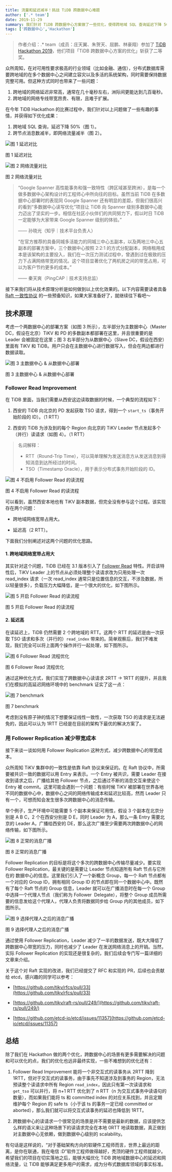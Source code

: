 ```yaml
---
title: 流量和延迟减半！挑战 TiDB 跨数据中心难题
author: ['.* team']
date: 2019-11-29
summary: 我们针对 TiDB 跨数据中心方案做了一些优化，使得跨地域 SQL 查询延迟下降 50%，跨节点消息数减半，即网络流量减半。
tags: ['跨数据中心','Hackathon']
---
```


>作者介绍：.* team（成员：庄天翼、朱贺天、屈鹏、林豪翔）参加了 [TiDB Hackathon 2019](https://pingcap.com/community-cn/hackathon2019/)，他们项目「TiDB 跨数据中心方案的优化」斩获了二等奖。

众所周知，在对可用性要求极高的行业领域（比如金融、通信），分布式数据库需要跨地域的在多个数据中心之间建立容灾以及多活的系统架构，同时需要保持数据完整可用。但这种方式同时也带来了一些问题：

1. 跨地域的网络延迟非常高，通常在几十毫秒左右，洲际间更能达到几百毫秒。
2. 跨地域的网络专线带宽昂贵、有限，且难于扩展。

在今年 TiDB Hackathon 的比赛过程中，我们针对以上问题做了一些有趣的事情，并获得如下优化成果：

1. 跨地域 SQL 查询，延迟下降 50%（图 1）。
2. 跨节点消息数减半，即网络流量减半（图 2）。

![图 1 延迟对比](https://download.pingcap.com/images/blog/geographic-data-distribution-traffic-and-latency-halved/1-延迟对比.png)

<div class="caption-center">图 1 延迟对比</div>

![图 2 网络流量对比](https://download.pingcap.com/images/blog/geographic-data-distribution-traffic-and-latency-halved/2-网络流量对比.png)

<div class="caption-center">图 2 网络流量对比</div>

>“Google Spanner 高性能事务和强一致特性（跨区域甚至跨洲），是每一个做多数据中心架构设计的工程师心中所向往的目标。虽然当前 TiDB 在多数据中心部署时的表现同 Google Spanner 还有明显的差距，但我们很高兴的看到“多数据中心读写优化”项目让 TiDB 向 Spanner 级别多数据中心能力迈出了坚实的一步。相信在社区小伙伴们的共同努力下，假以时日 TiDB 一定能够为大家带来 Google Spanner 级别的体验。”
>
>—— 孙晓光（知乎｜技术平台负责人）
>
>“在官方推荐的具备同城多活能力的同城三中心五副本，以及两地三中心五副本的部署方案中，三个数据中心按照 2:2:1 的方式分配副本，网络租用成本是该架构的主要投入，我们在一次压力测试过程中，曾遇到过在极致的压力下占满网络带宽的情况。这个项目显著优化了两机房之间的带宽占用，可以为客户节约更多的成本。”
>
>—— 秦天爽（PingCAP｜技术支持总监）

接下来我们将从技术原理分析是如何做到以上优化效果的。以下内容需要读者具备 [Raft 一致性协议](https://raft.github.io/) 的一些预备知识，如果大家准备好了，就继续往下看吧～

## 技术原理

考虑一个两数据中心的部署方案（如图 3 所示），左半部分为主数据中心（Master DC，假设在北京）TiKV 和 PD 的多数副本都部署在这里，并且很重要的是 Leader 会被固定在这里；图 3 右半部分为从数据中心（Slave DC，假设在西安）里面有 TiKV 和 TiDB。用户只会在主数据中心进行数据写入，但会在两边都进行数据读取。

![图 3 主数据中心 & 从数据中心部署](https://download.pingcap.com/images/blog/geographic-data-distribution-traffic-and-latency-halved/3-主数据中心-从数据中心部署.png)

<div class="caption-center">图 3 主数据中心 & 从数据中心部署</div>

### Follower Read Improvement

在 TiDB 里面，当我们需要从西安这边读取数据的时候，一个典型的流程如下：

1.  西安的 TiDB 向北京的 PD 发起获取 TSO 请求，得到一个 `start_ts`（事务开始阶段的 ID）。（1 RTT）

2.  西安的 TiDB 为涉及到的每个 Region 向北京的 TiKV Leader 节点发起多个（并行）读请求（如图 4）。（1 RTT）

>名词解释：
>
>* RTT（Round-Trip Time），可以简单理解为发送消息方从发送消息到得知消息到达所经过的时间。
>* TSO（Timestamp Oracle），用于表示分布式事务开始阶段的 ID。

![图 4 不启用 Follower Read 的读流程](https://download.pingcap.com/images/blog/geographic-data-distribution-traffic-and-latency-halved/4-不启用-Follower-Read-的读流程.png)

<div class="caption-center">图 4 不启用 Follower Read 的读流程</div>

可以看到，虽然西安本地也有 TiKV 副本数据，但完全没有参与这个过程。该实现存在两个问题：

*   跨地域网络宽带占用大。

*   延迟高（2 RTT）。

下面我们分别阐述对这两个问题的优化思路。

#### 1. 跨地域网络宽带占用大

其实针对这个问题，TiDB 已经在 3.1 版本引入了 [Follower Read](https://pingcap.com/blog-cn/follower-read-the-new-features-of-tidb/) 特性。开启该特性后，TiKV Leader 上的节点从必须处理整个读请求改为只用处理一次 read_index 请求（一次 read_index 通常只是位置信息的交互，不涉及数据，所以轻量很多），负载压力大幅降低，是一个很大的优化，如下图所示。

![图 5 开启 Follower Read 的读流程](https://download.pingcap.com/images/blog/geographic-data-distribution-traffic-and-latency-halved/5-开启-Follower-Read-的读流程.png)

<div class="caption-center">图 5 开启 Follower Read 的读流程</div>

#### 2. 延迟高

在读延迟上，TiDB 仍然需要 2 个跨地域的 RTT。这两个 RTT 的延迟是由一次获取 TSO 请求和多次（并行的）`read_index` 带来的。简单观察后，我们不难发现，我们完全可以将上面两个操作并行一起处理，如下图所示。

![图 6 Follower Read 流程优化](https://download.pingcap.com/images/blog/geographic-data-distribution-traffic-and-latency-halved/6-Follower-Read-流程优化.png)

<div class="caption-center">图 6 Follower Read 流程优化</div>

通过这种优化方式，我们实现了跨数据中心读请求 2RTT -> 1RTT 的提升，并且我们在模拟的高延迟网络环境中的 benchmark 证实了这一点：

![图 7 benchmark](https://download.pingcap.com/images/blog/geographic-data-distribution-traffic-and-latency-halved/7-benchmark.png)

<div class="caption-center">图 7 benchmark</div>

考虑到没有原子钟的情况下想要保证线性一致性，一次获取 TSO 的请求是无法避免的，因此可以认为 1RTT 已经是在目前的架构下最优的解决方案了。

### 用 Follower Replication 减少带宽成本

接下来谈一谈如何用 Follower Replication 这种方式，减少跨数据中心的带宽成本。

众所周知 TiKV 集群中的一致性是依靠 Raft 协议来保证的。在 Raft 协议中，所需要被共识一致的数据可以用 Entry 来表示。一个 Entry 被共识，需要 Leader 在接收到请求之后，广播给其他 Follower 节点，之后通过不断的消息交互来使这个 Entry 被 commit。这里可能会遇到一个问题：有些时候 TiKV 被部署在世界各地不同的数据中心中，数据中心之间的网络传输成本和延迟比较高，然而 Leader 只有一个，可想而知会发生很多次跨数据中心的消息传输。

举个例子，生产环境中可能需要 5 个副本来保证可用性，假设 3 个副本在北京分别是 A B C，2 个在西安分别是 D E，同时 Leader 为 A，那么一条 Entry 需要北京的 Leader A，广播给西安的 DE，那么这次广播至少需要两次跨数据中心的网络传输，如下图所示。

![图 8 正常的消息广播](https://download.pingcap.com/images/blog/geographic-data-distribution-traffic-and-latency-halved/8-正常的消息广播.png)

<div class="caption-center">图 8 正常的消息广播</div>

Follower Replication 的目标是将这个多次的跨数据中心传输尽量减少。要实现 Follower Replication，最关键的是需要让 Leader 节点知道所有 Raft 节点与它所在的 数据中心的信息。这里我们引入了一个新概念 Group，每一个 Raft 节点都有一个对应的 Group ID，拥有相同 Group ID 的节点即在同一个数据中心中。既然有了每个 Raft 节点的 Group 信息，Leader 就可以在广播消息时在每一个 Group 中选择一个代理人节点（我们称为 Follower  Delegate），将整个 Group 成员所需要的信息发给这个代理人，代理人负责将数据同步给 Group 内的其他成员，如下图所示。

![图 9 选择代理人之后的消息广播](https://download.pingcap.com/images/blog/geographic-data-distribution-traffic-and-latency-halved/9-选择代理人之后的消息广播.png)

<div class="caption-center">图 9 选择代理人之后的消息广播</div>

通过使用 Follower Replication，Leader 减少了一半的数据发送，既大大降低了跨数据中心带宽的压力，同时也减少了 Leader 在发送网络消息上的开销。当然，实际 Follower Replication 的实现还是很复杂的，我们后续会专门写一篇详细的文章来介绍。

关于这个对 Raft 实现的改进，我们已经提交了 RFC 和实现的 PR，后续也会贡献给 etcd，感兴趣的同学可以参考：

*   [https://github.com/tikv/rfcs/pull/33](https://github.com/tikv/rfcs/pull/33)

*   [https://github.com/tikv/raft-rs/pull/249/](https://github.com/tikv/raft-rs/pull/249/)

*   [https://github.com/etcd-io/etcd/issues/11357](https://github.com/etcd-io/etcd/issues/11357)

## 总结

除了我们在 Hackathon 做的两个优化，跨数据中心的场景有更多需要解决的问题和可以优化的点，我们的优化也远非最终实现，一些不难想到的优化还有：

1.  Follower Read Improvement 能将一个非交互式的读事务从 2RTT 降到 1RTT，但对于交互式的读事务，由于事先不知道涉及到事务的 Region，无法预读整个读请求中所有 Region `read_index`，因此只有第一次读请求和 `get_tso` 可以并行，将 n+1 RTT 优化到了 n RTT（n 为交互式事务中读语句的数量），而如果我们能将 ts 和 committed index 的对应关系找到，并且定期维护每个 Region 的 safe ts（小于该 ts 的事务一定已经 committed or aborted），那么我们就可以将交互式读事务的延迟也降低到 1RTT。

2.  跨数据中心的读请求一个很常见的场景是并不需要是最新的数据，应该提供怎么样的语义来让这种场景下的读请求完全在本地 0RTT 地读取数据，真正做到对主数据中心无依赖，做到数据中心级别的 scalability。

有句话是这样说的，“对于基础架构方向的软硬件工程师而言，世界上最远的距离，是你在联通，我在电信 :D”软件工程师做得越好，秃顶的硬件工程师就越少。希望我们的项目在切实落地之后，能够大幅优化 TiDB 跨地域数据中心的延迟和网络流量，让 TiDB 能够满足更多用户的需求，成为分布式数据库领域的事实标准。
